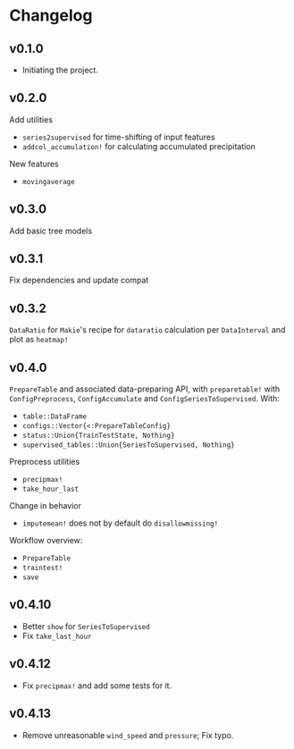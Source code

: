# Changelog

## v0.1.0
- Initiating the project.

## v0.2.0
Add utilities
- `series2supervised` for time-shifting of input features
- `addcol_accumulation!` for calculating accumulated precipitation

New features
- `movingaverage`

## v0.3.0
Add basic tree models

## v0.3.1
Fix dependencies and update compat

## v0.3.2
`DataRatio` for `Makie`'s recipe for `dataratio` calculation per `DataInterval` and plot as `heatmap!`

## v0.4.0
`PrepareTable` and associated data-preparing API, with `preparetable!` with `ConfigPreprocess`, `ConfigAccumulate` and `ConfigSeriesToSupervised`. With:
- `table::DataFrame`
- `configs::Vector{<:PrepareTableConfig}`
- `status::Union{TrainTestState, Nothing}`
- `supervised_tables::Union{SeriesToSupervised, Nothing}`

Preprocess utilities
- `precipmax!`
- `take_hour_last`

Change in behavior
- `imputemean!` does not by default do `disallowmissing!`

Workflow overview:
- `PrepareTable`
- `traintest!`
- `save`

## v0.4.10
- Better `show` for `SeriesToSupervised`
- Fix `take_last_hour`

## v0.4.12
- Fix `precipmax!` and add some tests for it.

## v0.4.13
- Remove unreasonable `wind_speed` and `pressure`; Fix typo.
